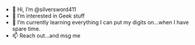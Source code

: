 - 👋 Hi, I’m @silversword411
- 👀 I’m interested in Geek stuff
- 🌱 I’m currently learning everything I can put my digits on...when I have spare time.
- 📫 Reach out...and msg me

<!---
silversword411/silversword411 is a ✨ special ✨ repository because its `README.md` (this file) appears on your GitHub profile.
You can click the Preview link to take a look at your changes.
--->
